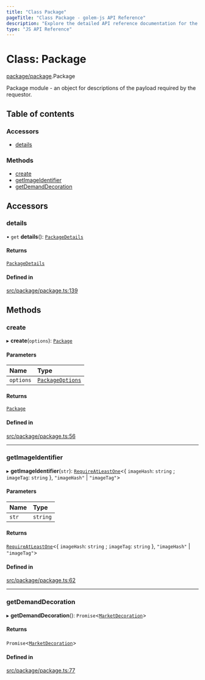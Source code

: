 ```yaml
---
title: "Class Package"
pageTitle: "Class Package - golem-js API Reference"
description: "Explore the detailed API reference documentation for the Class Package within the golem-js SDK for the Golem Network."
type: "JS API Reference"
---
```

# Class: Package

[package/package](../modules/package_package).Package

Package module - an object for descriptions of the payload required by the requestor.

## Table of contents

### Accessors

- [details](package_package.Package#details)

### Methods

- [create](package_package.Package#create)
- [getImageIdentifier](package_package.Package#getimageidentifier)
- [getDemandDecoration](package_package.Package#getdemanddecoration)

## Accessors

### details

• `get` **details**(): [`PackageDetails`](../interfaces/package_package.PackageDetails)

#### Returns

[`PackageDetails`](../interfaces/package_package.PackageDetails)

#### Defined in

[src/package/package.ts:139](https://github.com/golemfactory/golem-js/blob/e7b6d14/src/package/package.ts#L139)

## Methods

### create

▸ **create**(`options`): [`Package`](package_package.Package)

#### Parameters

| Name | Type |
| :------ | :------ |
| `options` | [`PackageOptions`](../modules/package_package#packageoptions) |

#### Returns

[`Package`](package_package.Package)

#### Defined in

[src/package/package.ts:56](https://github.com/golemfactory/golem-js/blob/e7b6d14/src/package/package.ts#L56)

___

### getImageIdentifier

▸ **getImageIdentifier**(`str`): [`RequireAtLeastOne`](../modules/utils_types#requireatleastone)\<\{ `imageHash`: `string` ; `imageTag`: `string`  }, ``"imageHash"`` \| ``"imageTag"``\>

#### Parameters

| Name | Type |
| :------ | :------ |
| `str` | `string` |

#### Returns

[`RequireAtLeastOne`](../modules/utils_types#requireatleastone)\<\{ `imageHash`: `string` ; `imageTag`: `string`  }, ``"imageHash"`` \| ``"imageTag"``\>

#### Defined in

[src/package/package.ts:62](https://github.com/golemfactory/golem-js/blob/e7b6d14/src/package/package.ts#L62)

___

### getDemandDecoration

▸ **getDemandDecoration**(): `Promise`\<[`MarketDecoration`](../modules/market_builder#marketdecoration)\>

#### Returns

`Promise`\<[`MarketDecoration`](../modules/market_builder#marketdecoration)\>

#### Defined in

[src/package/package.ts:77](https://github.com/golemfactory/golem-js/blob/e7b6d14/src/package/package.ts#L77)

